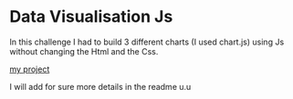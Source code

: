# Data Visualisation Js  
In this challenge I had to build 3 different charts (I used chart.js) using Js without changing the Html and the Css.

<a href="https://leofountas.github.io/Javascript-Challenge-Data-Visualisation/">my project</a>


I will add for sure more details in the readme u.u
